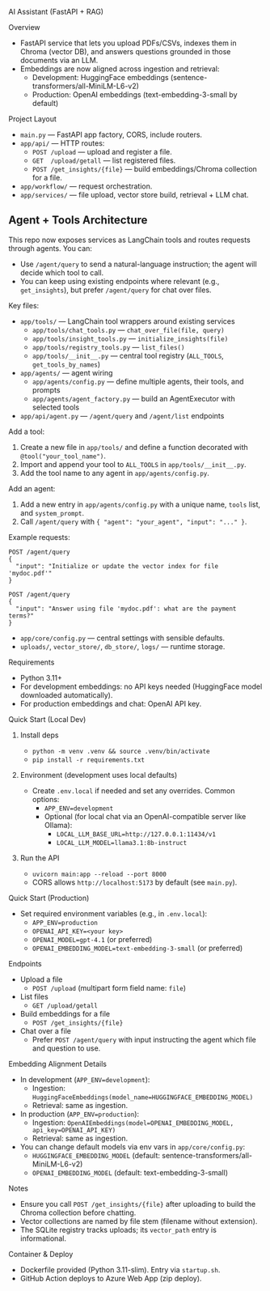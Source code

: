AI Assistant (FastAPI + RAG)

Overview
- FastAPI service that lets you upload PDFs/CSVs, indexes them in Chroma (vector DB), and answers questions grounded in those documents via an LLM.
- Embeddings are now aligned across ingestion and retrieval:
  - Development: HuggingFace embeddings (sentence-transformers/all-MiniLM-L6-v2)
  - Production: OpenAI embeddings (text-embedding-3-small by default)

Project Layout
- `main.py` — FastAPI app factory, CORS, include routers.
- `app/api/` — HTTP routes:
  - `POST /upload` — upload and register a file.
  - `GET  /upload/getall` — list registered files.
  - `POST /get_insights/{file}` — build embeddings/Chroma collection for a file.
- `app/workflow/` — request orchestration.
- `app/services/` — file upload, vector store build, retrieval + LLM chat.

## Agent + Tools Architecture

This repo now exposes services as LangChain tools and routes requests through agents. You can:

- Use `/agent/query` to send a natural-language instruction; the agent will decide which tool to call.
- You can keep using existing endpoints where relevant (e.g., `get_insights`), but prefer `/agent/query` for chat over files.

Key files:

- `app/tools/` — LangChain tool wrappers around existing services
  - `app/tools/chat_tools.py` — `chat_over_file(file, query)`
  - `app/tools/insight_tools.py` — `initialize_insights(file)`
  - `app/tools/registry_tools.py` — `list_files()`
  - `app/tools/__init__.py` — central tool registry (`ALL_TOOLS`, `get_tools_by_names`)
- `app/agents/` — agent wiring
  - `app/agents/config.py` — define multiple agents, their tools, and prompts
  - `app/agents/agent_factory.py` — build an AgentExecutor with selected tools
- `app/api/agent.py` — `/agent/query` and `/agent/list` endpoints

Add a tool:

1. Create a new file in `app/tools/` and define a function decorated with `@tool("your_tool_name")`.
2. Import and append your tool to `ALL_TOOLS` in `app/tools/__init__.py`.
3. Add the tool name to any agent in `app/agents/config.py`.

Add an agent:

1. Add a new entry in `app/agents/config.py` with a unique name, `tools` list, and `system_prompt`.
2. Call `/agent/query` with `{ "agent": "your_agent", "input": "..." }`.

Example requests:

```
POST /agent/query
{
  "input": "Initialize or update the vector index for file 'mydoc.pdf'"
}

POST /agent/query
{
  "input": "Answer using file 'mydoc.pdf': what are the payment terms?"
}
```
- `app/core/config.py` — central settings with sensible defaults.
- `uploads/`, `vector_store/`, `db_store/`, `logs/` — runtime storage.


Requirements
- Python 3.11+
- For development embeddings: no API keys needed (HuggingFace model downloaded automatically).
- For production embeddings and chat: OpenAI API key.

Quick Start (Local Dev)
1) Install deps
   - `python -m venv .venv && source .venv/bin/activate`
   - `pip install -r requirements.txt`

2) Environment (development uses local defaults)
   - Create `.env.local` if needed and set any overrides. Common options:
     - `APP_ENV=development`
     - Optional (for local chat via an OpenAI-compatible server like Ollama):
       - `LOCAL_LLM_BASE_URL=http://127.0.0.1:11434/v1`
       - `LOCAL_LLM_MODEL=llama3.1:8b-instruct`

3) Run the API
   - `uvicorn main:app --reload --port 8000`
   - CORS allows `http://localhost:5173` by default (see `main.py`).

Quick Start (Production)
- Set required environment variables (e.g., in `.env.local`):
  - `APP_ENV=production`
  - `OPENAI_API_KEY=<your key>`
  - `OPENAI_MODEL=gpt-4.1` (or preferred)
  - `OPENAI_EMBEDDING_MODEL=text-embedding-3-small` (or preferred)

Endpoints
- Upload a file
  - `POST /upload` (multipart form field name: `file`)
- List files
  - `GET /upload/getall`
- Build embeddings for a file
  - `POST /get_insights/{file}`
- Chat over a file
  - Prefer `POST /agent/query` with input instructing the agent which file and question to use.

Embedding Alignment Details
- In development (`APP_ENV=development`):
  - Ingestion: `HuggingFaceEmbeddings(model_name=HUGGINGFACE_EMBEDDING_MODEL)`
  - Retrieval: same as ingestion.
- In production (`APP_ENV=production`):
  - Ingestion: `OpenAIEmbeddings(model=OPENAI_EMBEDDING_MODEL, api_key=OPENAI_API_KEY)`
  - Retrieval: same as ingestion.
- You can change default models via env vars in `app/core/config.py`:
  - `HUGGINGFACE_EMBEDDING_MODEL` (default: sentence-transformers/all-MiniLM-L6-v2)
  - `OPENAI_EMBEDDING_MODEL` (default: text-embedding-3-small)

Notes
- Ensure you call `POST /get_insights/{file}` after uploading to build the Chroma collection before chatting.
- Vector collections are named by file stem (filename without extension).
- The SQLite registry tracks uploads; its `vector_path` entry is informational.

Container & Deploy
- Dockerfile provided (Python 3.11-slim). Entry via `startup.sh`.
- GitHub Action deploys to Azure Web App (zip deploy).
